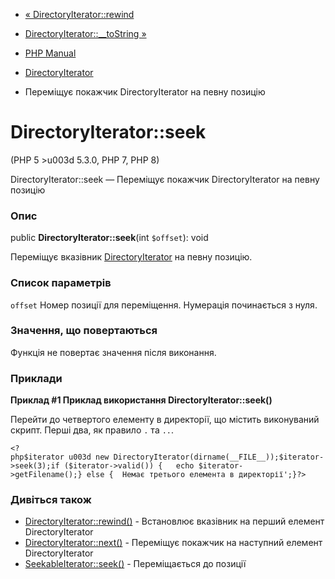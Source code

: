 - [« DirectoryIterator::rewind](directoryiterator.rewind.md)
- [DirectoryIterator::\_\_toString »](directoryiterator.tostring.md)

- [PHP Manual](index.md)
- [DirectoryIterator](class.directoryiterator.md)
- Переміщує покажчик DirectoryIterator на певну позицію

# DirectoryIterator::seek

(PHP 5 \>u003d 5.3.0, PHP 7, PHP 8)

DirectoryIterator::seek — Переміщує покажчик DirectoryIterator на
певну позицію

### Опис

public **DirectoryIterator::seek**(int `$offset`): void

Переміщує вказівник [DirectoryIterator](class.directoryiterator.md)
на певну позицію.

### Список параметрів

`offset`
Номер позиції для переміщення. Нумерація починається з нуля.

### Значення, що повертаються

Функція не повертає значення після виконання.

### Приклади

**Приклад #1 Приклад використання **DirectoryIterator::seek()****

Перейти до четвертого елементу в директорії, що містить виконуваний
скрипт. Перші два, як правило `.` та `..`.

` <?php$iterator u003d new DirectoryIterator(dirname(__FILE__));$iterator->seek(3);if ($iterator->valid()) {   echo $iterator->getFilename();} else {  Немає третього елемента в директорії';}?> `

### Дивіться також

- [DirectoryIterator::rewind()](directoryiterator.rewind.md) -
Встановлює вказівник на перший елемент DirectoryIterator
- [DirectoryIterator::next()](directoryiterator.next.md) -
Переміщує покажчик на наступний елемент DirectoryIterator
- [SeekableIterator::seek()](seekableiterator.seek.md) -
Переміщається до позиції
